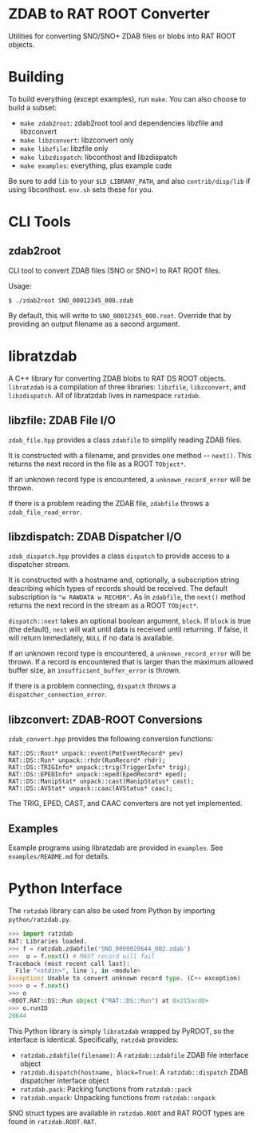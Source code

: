 ZDAB to RAT ROOT Converter
==========================
Utilities for converting SNO/SNO+ ZDAB files or blobs into RAT ROOT objects.

Building
========
To build everything (except examples), run `make`. You can also choose to build a subset:

* `make zdab2root`: zdab2root tool and dependencies libzfile and libzconvert
* `make libzconvert`: libzconvert only
* `make libzfile`: libzfile only
* `make libzdispatch`: libconthost and libzdispatch
* `make examples`: everything, plus example code

Be sure to add `lib` to your `$LD_LIBRARY_PATH`, and also `contrib/disp/lib` if using libconthost. `env.sh` sets these for you. 

CLI Tools
=========
zdab2root
---------
CLI tool to convert ZDAB files (SNO or SNO+) to RAT ROOT files.

Usage:

    $ ./zdab2root SNO_00012345_000.zdab

By default, this will write to `SNO_00012345_000.root`. Override that by providing an output filename as a second argument.

libratzdab
==========
A C++ library for converting ZDAB blobs to RAT DS ROOT objects. `libratzdab` is a compilation of three libraries: `libzfile`, `libzconvert`, and `libzdispatch`. All of libratzdab lives in namespace `ratzdab`.

libzfile: ZDAB File I/O
-----------------------
`zdab_file.hpp` provides a class `zdabfile` to simplify reading ZDAB files.

It is constructed with a filename, and provides one method -- `next()`. This returns the next record in the file as a ROOT `TObject*`.

If an unknown record type is encountered, a `unknown_record_error` will be thrown.

If there is a problem reading the ZDAB file, `zdabfile` throws a `zdab_file_read_error`.

libzdispatch: ZDAB Dispatcher I/O
---------------------------------
`zdab_dispatch.hpp` provides a class `dispatch` to provide access to a dispatcher stream.

It is constructed with a hostname and, optionally, a subscription string describing which types of records should be received. The default subscription is `"w RAWDATA w RECHDR"`. As in `zdabfile`, the `next()` method returns the next record in the stream as a ROOT `TObject*`.

`dispatch::next` takes an optional boolean argument, `block`. If `block` is true (the default), `next` will wait until data is received until returning. If false, it will return immediately, `NULL` if no data is available.

If an unknown record type is encountered, a `unknown_record_error` will be thrown. If a record is encountered that is larger than the maximum allowed buffer size, an `insufficient_buffer_error` is thrown.

If there is a problem connecting, `dispatch` throws a `dispatcher_connection_error`.

libzconvert: ZDAB-ROOT Conversions
----------------------------------
`zdab_convert.hpp` provides the following conversion functions:

    RAT::DS::Root* unpack::event(PmtEventRecord* pev)
    RAT::DS::Run* unpack::rhdr(RunRecord* rhdr);
    RAT::DS::TRIGInfo* unpack::trig(TriggerInfo* trig);
    RAT::DS::EPEDInfo* unpack::eped(EpedRecord* eped);
    RAT::DS::ManipStat* unpack::cast(ManipStatus* cast);
    RAT::DS::AVStat* unpack::caac(AVStatus* caac);

The TRIG, EPED, CAST, and CAAC converters are not yet implemented.

Examples
--------
Example programs using libratzdab are provided in `examples`. See `examples/README.md` for details.

Python Interface
================
The `ratzdab` library can also be used from Python by importing `python/ratzdab.py`.

```python
>>> import ratzdab
RAT: Libraries loaded.
>>> f = ratzdab.zdabfile('SNO_0000020644_002.zdab')
>>>  o = f.next() # MAST record will fail
Traceback (most recent call last):
  File "<stdin>", line 1, in <module>
Exception: Unable to convert unknown record type. (C++ exception)
>>>> o = f.next()
>>> o
<ROOT.RAT::DS::Run object ("RAT::DS::Run") at 0x215acd0>
>>> o.runID
20644
```

This Python library is simply `libratzdab` wrapped by PyROOT, so the interface is identical. Specifically, `ratzdab` provides:

* `ratzdab.zdabfile(filename)`: A `ratzdab::zdabfile` ZDAB file interface object
* `ratzdab.dispatch(hostname, block=True)`: A `ratzdab::dispatch` ZDAB dispatcher interface object
* `ratzdab.pack`: Packing functions from `ratzdab::pack`
* `ratzdab.unpack`: Unpacking functions from `ratzdab::unpack`

SNO struct types are available in `ratzdab.ROOT` and RAT ROOT types are found in `ratzdab.ROOT.RAT`.

